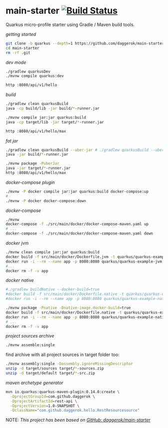 # main-starter [![Build Status](https://travis-ci.org/daggerok/main-starter.svg?branch=quarkus)](https://travis-ci.org/daggerok/main-starter)
Quarkus micro-profile starter using Gradle / Maven build tools.

_getting started_

```bash
git clone -b quarkus --depth=1 https://github.com/daggerok/main-starter.git
cd main-starter
rm -rf .git
```

_dev mode_

```bash
./gradlew quarkusDev
./mvnw compile quarkus:dev

http :8080/api/v1/hello
```

_build_

```bash
./gradlew clean quarkusBuild
java -cp build/lib -jar build/*-runner.jar

./mvnw compile jar:jar quarkus:build
java -cp target/lib -jar target/*-runner.jar

http :8080/api/v1/hello/max
```

_fat jar_

```bash
./gradlew clean quarkusBuild --uber-jar # ./gradlew quarkusBuild --uber-jar --ignored-entry=META-INF/file1.txt
java -jar build/*-runner.jar

./mvnw package -PuberJar
java -jar target/*-runner.jar
http :8080/api/v1/hello/max
```

_docker-compose plugin_

```bash
./mvnw -P docker compile jar:jar quarkus:build docker-compose:up
#
./mvnw -P docker docker-compose:down
```

<!--

_docker compose_

```bash
./gradlew composeUp
http :8080/api/v1/hello/compose
./gradlew composeUp
```

-->

_docker-compose_

```bash
./mvnw
docker-compose -f ./src/main/docker/docker-compose-maven.yaml up
# ...
docker-compose -f ./src/main/docker/docker-compose-maven.yaml down
```

_docker jvm_

```bash
./mvnw clean compile jar:jar quarkus:build
docker build -f src/main/docker/Dockerfile.jvm -t quarkus/quarkus-example-jvm .
docker run -i --rm --name app -p 8080:8080 quarkus/quarkus-example-jvm &
#...
docker rm -f -v app
```

_docker native_

```bash
#./gradlew buildNative --docker-build=true
#docker build -f src/main/docker/Dockerfile.native -t quarkus/quarkus-example-native .
#docker run -i --rm --name app -p 8080:8080 quarkus/quarkus-example-native

./mvnw package -Pnative -Dnative-image.docker-build=true
docker build -f src/main/docker/Dockerfile.native -t quarkus/quarkus-example-native .
docker run -i --rm --name app -p 8080:8080 quarkus/quarkus-example-native
# ...
docker rm -f -v app
```

_project sources archive_

```bash
./mvnw assemble:single
```

find archive with all project sources in target folder too: 

```bash
./mvnw assembly:single -Dassembly.ignoreMissingDescriptor
unzip -d target/sources target/*-sources.zip
unzip -d target/default target/*-src.zip
```

_maven archetype generator_

```bash
mvn io.quarkus:quarkus-maven-plugin:0.14.0:create \
  -DprojectGroupId=com.github.daggerok \
  -DprojectArtifactId=rest-api \
  -DprojectVersion=1.0-SNAPSHOT \
  -DclassName="com.github.daggerok.hello.RestResourcesource"
```

NOTE: _This project has been based on [GitHub: daggerok/main-starter](https://github.com/daggerok/main-starter)_
